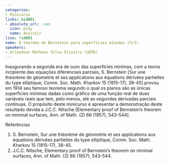 ```yaml
---
categories:
- Minicurso
links: &id001
- absolute_url: .nan
  icon: play
  name: Assistir
live: *id001
name: O teorema de Bernstein para superfícies mínimas (3/3)
speakers:
- Arlandson Matheus Silva Oliveira (UEPb)
---
```


Inaugurando a segunda era de ouro das superfícies mínimas, com a teoria incipiente das equações diferenciais parciais, S. Bernstein [Sur une théorème de géometrie et ses applications aux équations dérivées partielles du type elliptique, Comm. Soc. Math. Kharkov 15 (1915-17), 38-45] provou em 1914 seu famoso teorema segundo o qual os planos são as únicas superfícies mínimas dadas como gráfico de uma função real de duas variáveis reais que tem, pelo menos, até as segundas derivadas parciais contínuas. O propósito deste minicurso é apresentar a demonstração deste resultado devida a J.C.C. Nitsche [Elementary proof of Bernstein’s theorem on minimal surfaces, Ann. of Math. (2) 66 (1957), 543–544].

  Referências
   1. S. Bernstein, Sur une théorème de géometrie et ses applications aux équations dérivées partielles du type elliptique, Comm. Soc. Math. Kharkov 15 (1915-17), 38-45.
   2. J.C.C. Nitsche, Elementary proof of Bernstein’s theorem on minimal surfaces, Ann. of Math. (2) 66 (1957), 543-544.